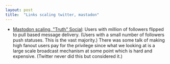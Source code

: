 ```yaml
---
layout: post
title:  "Links scaling twitter, mastadon"
---
```


* [Mastodon scaling, "Truth" Social](https://mastodon.social/@blaine/109343460155840764): Users with million of followers flipped to pull based message delivery. (Users with a small number of followers push statuses. This is the vast majority.) There was some talk of making high fanout users pay for the privilege since what we looking at is a large scale broadcast mechanism at some point which is hard and expensive. (Twitter never did this but considered it.)
